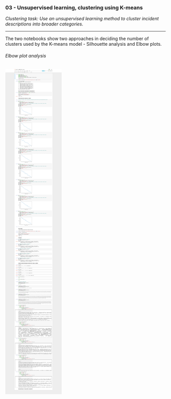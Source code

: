 ### 03 - Unsupervised learning, clustering using K-means

*Clustering task: Use an unsupervised learning method to cluster incident descriptions into broader categories.*

<hr/>

The two notebooks show two approaches in deciding the number of clusters used by the K-means model - Silhouette analysis and Elbow plots.

###### Elbow plot analysis
![](final.png)